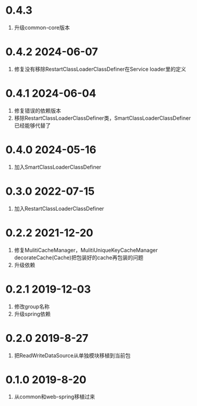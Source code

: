 # 0.4.3
1. 升级common-core版本

# 0.4.2 2024-06-07
1. 修复没有移除RestartClassLoaderClassDefiner在Service loader里的定义

# 0.4.1 2024-06-04
1. 修复错误的依赖版本
2. 移除RestartClassLoaderClassDefiner类，SmartClassLoaderClassDefiner已经能够代替了

# 0.4.0 2024-05-16

1. 加入SmartClassLoaderClassDefiner

# 0.3.0 2022-07-15

1. 加入RestartClassLoaderClassDefiner

# 0.2.2 2021-12-20

1. 修复MulitiCacheManager，MulitiUniqueKeyCacheManager decorateCache(Cache)把包装好的cache再包装的问题
2. 升级依赖
   

# 0.2.1 2019-12-03

1. 修改group名称
2. 升级spring依赖

# 0.2.0 2019-8-27

1. 把ReadWriteDataSource从单独模块移植到当前包


# 0.1.0 2019-8-20

1. 从common和web-spring移植过来